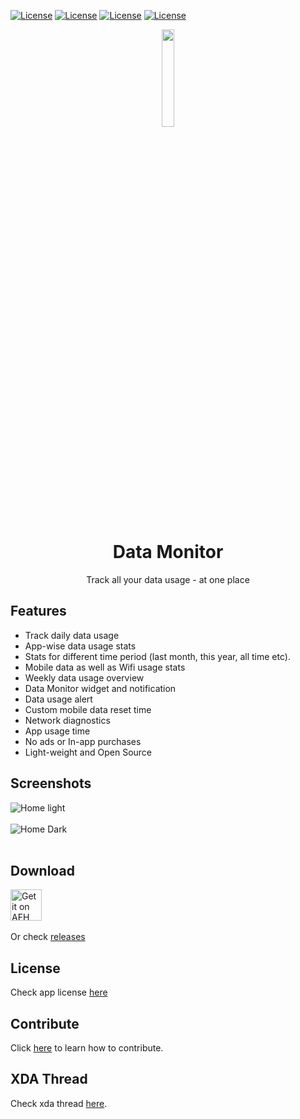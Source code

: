 [![License](https://shields.io/badge/version-v1.6.0-087AFF.svg)](https://github.com/itsdrnoob/DataMonitor)
[![License](https://shields.io/badge/platform-android-green.svg)](https://github.com/itsdrnoob/DataMonitor)
[![License](https://img.shields.io/badge/license-GPL3-blue.svg)](https://www.gnu.org/licenses/gpl-3.0.en.html)
[![License](https://shields.io/badge/release-v1.6.0-blue.svg)](https://github.com/itsdrnoob/DataMonitor/releases)

<div align="center">
<img src="https://raw.githubusercontent.com/itsdrnoob/DataMonitor/master/images/icon.png" width="20%" height="20%"></img>

# Data Monitor
Track all your data usage - at one place
</div>

## Features
- Track daily data usage
- App-wise data usage stats
- Stats for different time period (last month, this year, all time etc).
- Mobile data as well as Wifi usage stats
- Weekly data usage overview
- Data Monitor widget and notification
- Data usage alert
- Custom mobile data reset time
- Network diagnostics
- App usage time
- No ads or In-app purchases
- Light-weight and Open Source

## Screenshots
![Home light](https://github.com/itsdrnoob/DataMonitor/blob/29d1595dccb0ebc145be49e74fbdb6b5d11078f4/images/ss_all_light.png)<br><br>
![Home Dark](https://github.com/itsdrnoob/DataMonitor/blob/29d1595dccb0ebc145be49e74fbdb6b5d11078f4/images/ss_all_dark.png)
<br><br>

## Download
[<img alt="Get it on AFH" height="50" src="https://www.androidfilehost.com/images/afh.png">](https://www.androidfilehost.com/?fid=15664248565197183654)<br><br>
Or check <a href = "https://github.com/itsdrnoob/DataMonitor/releases/tag/v1.6.0">releases</a>

## License
Check app license <a href = "LICENSE">here</a>

## Contribute
Click <a href = "CONTRIBUTING.md">here</a> to learn how to contribute.

## XDA Thread
Check xda thread <a href = "https://forum.xda-developers.com/t/app-v1-0-data-monitor-track-all-your-data-usage-at-one-place.4356129/">here</a>.
